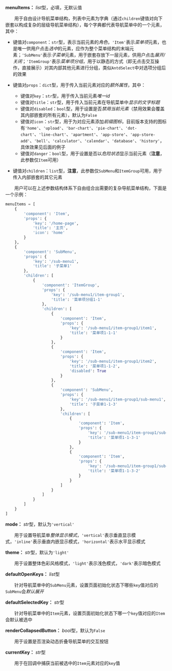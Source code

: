 **menuItems：** *list*型，必填，无默认值

　　用于自由设计导航菜单结构，列表中元素为字典（通过`children`键值对向下嵌套以构成复杂的层级导航菜单结构），每个字典都代表导航菜单中的一个元素，其中：

- 键值对`component`：`str`型，表示当前元素的*角色*，`'Item'`表示*菜单项*元素，也是唯一供用户点击*选中*的元素，应作为整个菜单结构的末端元素；`'SubMenu'`表示*子菜单*元素，用于嵌套存放下一层元素，供用户点击*展开/关闭*；`'ItemGroup'`表示*菜单项分组*，用于以静态的方式（即无点击交互操作，直接展示）对其内部其他元素进行分组，类似`AntdSelect`中对选项分组后的效果

- 键值对`props`：`dict`型，用于传入当前元素对应的*额外属性*，其中：

  - 键值对`key`：`str`型，用于传入当前元素*唯一id*
  - 键值对`title`：`str`型，用于传入当前元素在导航菜单中*显示的文字标题*
  - 键值对`disabled`：`bool`型，用于设置是否*禁用当前元素*（禁用效果会覆盖其内部嵌套的所有元素），默认为`False`
  - 键值对`icon`：`str`型，用于为对应元素添加*前缀图标*，目前版本支持的图标有`'home'`、`'upload'`、`'bar-chart'`、`'pie-chart'`、`'dot-chart'`、`'line-chart'`、`'apartment'`、`'app-store'`、`'app-store-add'`、`'bell'`、`'calculator'`、`'calendar'`、`'database'`、`'history'`，具体效果见后面的例子
  - 键值对`danger`：`bool`型，用于设置是否以*危险状态*显示当前元素（**注意**，此参数仅`Item`可用）

- 键值对`children`：`list`型，**注意**，此参数仅`SubMenu`和`ItemGroup`可用，用于传入内部嵌套的其它元素

　　用户可以在上述参数结构体系下自由组合出需要的复杂导航菜单结构，下面是一个示例：

```Python
menuItems = [
    {
        'component': 'Item',
        'props': {
            'key': '/home-page',
            'title': '主页',
            'icon': 'home'
        }
    },
    {
        'component': 'SubMenu',
        'props': {
            'key': '/sub-menu1',
            'title': '子菜单1'
        },
        'children': [
            {
                'component': 'ItemGroup',
                'props': {
                    'key': '/sub-menu1/item-group1',
                    'title': '菜单项分组1-1'
                },
                'children': [
                    {
                        'component': 'Item',
                        'props': {
                            'key': '/sub-menu1/item-group1/item1',
                            'title': '菜单项1-1-1'
                        }
                    },
                    {
                        'component': 'Item',
                        'props': {
                            'key': '/sub-menu1/item-group1/item2',
                            'title': '菜单项1-1-2',
                            'disabled': True
                        }
                    },
                    {
                        'component': 'SubMenu',
                        'props': {
                            'key': '/sub-menu1/item-group1/sub-menu1',
                            'title': '子菜单1-1-3'
                        },
                        'children': [
                            {
                                'component': 'Item',
                                'props': {
                                    'key': '/sub-menu1/item-group1/sub-menu1/item1',
                                    'title': '菜单项1-1-3-1'
                                }
                            },
                            {
                                'component': 'Item',
                                'props': {
                                    'key': '/sub-menu1/item-group1/sub-menu1/item2',
                                    'title': '菜单项1-1-3-2'
                                }
                            }
                        ]
                    }
                ]
            }
        ]
    }
]
```

**mode：** *str*型，默认为`'vertical'` 

　　用于设置导航菜单*整体显示模式*，`'vertical'`表示垂直显示模式，`'inline'`表示垂直内嵌显示模式，`'horizontal'`表示水平显示模式

**theme：** *str*型，默认为`'light'`

　　用于设置整体色彩风格模式，`'light'`表示浅色模式，`'dark'`表示暗色模式

**defaultOpenKeys：** *list*型

　　针对导航菜单中的`SubMenu`元素，设置页面初始化状态下哪些`key`值对应的`SubMenu`会*默认展开*

**defaultSelectedKey：** *str*型

　　针对导航菜单中的`Item`元素，设置页面初始化状态下哪一个`key`值对应的`Item`会默认被选中

**renderCollapsedButton：** *bool*型，默认为`False`

　　用于设置是否渲染动态折叠导航菜单的交互按钮

**currentKey：** *str*型

　　用于在回调中捕获当前被选中的`Item`元素对应的`key`值